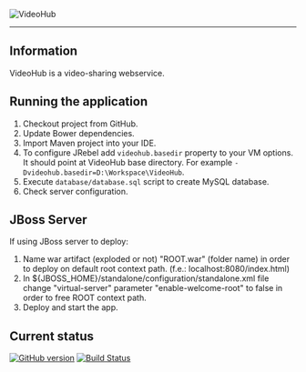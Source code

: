 ![VideoHub](http://i.imgur.com/4Rcmqxn.png)

***

## Information
VideoHub is a video-sharing webservice.

## Running the application
1. Checkout project from GitHub.
2. Update Bower dependencies.
3. Import Maven project into your IDE.
4. To configure JRebel add `videohub.basedir` property to your VM options. It should point at VideoHub base directory. For example `-Dvideohub.basedir=D:\Workspace\VideoHub`.
5. Execute `database/database.sql` script to create MySQL database.
5. Check server configuration.

## JBoss Server
If using JBoss server to deploy:

1. Name war artifact (exploded or not) "ROOT.war" (folder name) in order to deploy on default root context path. (f.e.: localhost:8080/index.html)
2. In ${JBOSS_HOME}/standalone/configuration/standalone.xml file change "virtual-server" parameter "enable-welcome-root" to false in order to free ROOT context path.
3. Deploy and start the app.

## Current status
[![GitHub version](https://badge.fury.io/gh/maciaszczykm%2FVideoHub.svg)](http://badge.fury.io/gh/maciaszczykm%2FVideoHub)
[![Build Status](https://travis-ci.org/maciaszczykm/VideoHub.svg)](https://travis-ci.org/maciaszczykm/VideoHub)